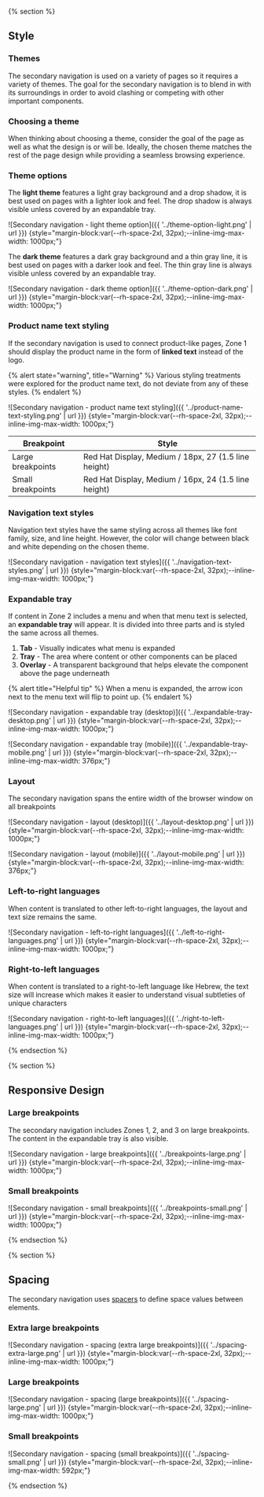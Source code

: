 {% section %}
  ## Style

  ### Themes
  The secondary navigation is used on a variety of pages so it requires a variety of themes. The goal for the secondary navigation is to blend in with its surroundings in order to avoid clashing or competing with other important components.

  ### Choosing a theme
  When thinking about choosing a theme, consider the goal of the page as well as what the design is or will be. Ideally, the chosen theme matches the rest of the page design while providing a seamless browsing experience.

  ### Theme options
  The **light theme** features a light gray background and a drop shadow, it is best used on pages with a lighter look and feel. The drop shadow is always visible unless covered by an expandable tray.

  ![Secondary navigation - light theme option]({{ '../theme-option-light.png' | url }}) {style="margin-block:var(--rh-space-2xl, 32px);--inline-img-max-width: 1000px;"}

  The **dark theme** features a dark gray background and a thin gray line, it is best used on pages with a darker look and feel. The thin gray line is always visible unless covered by an expandable tray.

  ![Secondary navigation - dark theme option]({{ '../theme-option-dark.png' | url }}) {style="margin-block:var(--rh-space-2xl, 32px);--inline-img-max-width: 1000px;"}

  ### Product name text styling
  If the secondary navigation is used to connect product-like pages, Zone 1 should display the product name in the form of **linked text** instead of the logo.

  {% alert state="warning", title="Warning" %}
    Various styling treatments were explored for the product name text, do not deviate from any of these styles.
  {% endalert %}

  ![Secondary navigation - product name text styling]({{ '../product-name-text-styling.png' | url }}) {style="margin-block:var(--rh-space-2xl, 32px);--inline-img-max-width: 1000px;"}

  | Breakpoint | Style |
  | ---------- | ----- |
  | Large breakpoints | Red Hat Display, Medium / 18px, 27 (1.5 line height) |
  | Small breakpoints | Red Hat Display, Medium / 16px, 24 (1.5 line height) |

  ### Navigation text styles
  Navigation text styles have the same styling across all themes like font family, size, and line height. However, the color will change between black and white depending on the chosen theme.

  ![Secondary navigation - navigation text styles]({{ '../navigation-text-styles.png' | url }}) {style="margin-block:var(--rh-space-2xl, 32px);--inline-img-max-width: 1000px;"}

  ### Expandable tray
  If content in Zone 2 includes a menu and when that menu text is selected, an **expandable tray** will appear. It is divided into three parts and is styled the same across all themes.
  
  1. **Tab** - Visually indicates what menu is expanded
  2. **Tray** - The area where content or other components can be placed
  3. **Overlay** - A transparent background that helps elevate the component above the page underneath

  {% alert title="Helpful tip" %}
    When a menu is expanded, the arrow icon next to the menu text will flip to point up.
  {% endalert %}

  ![Secondary navigation - expandable tray (desktop)]({{ '../expandable-tray-desktop.png' | url }}) {style="margin-block:var(--rh-space-2xl, 32px);--inline-img-max-width: 1000px;"}

  ![Secondary navigation - expandable tray (mobile)]({{ '../expandable-tray-mobile.png' | url }}) {style="margin-block:var(--rh-space-2xl, 32px);--inline-img-max-width: 376px;"}

  ### Layout
  The secondary navigation spans the entire width of the browser window on all breakpoints

  ![Secondary navigation - layout (desktop)]({{ '../layout-desktop.png' | url }}) {style="margin-block:var(--rh-space-2xl, 32px);--inline-img-max-width: 1000px;"}  

  ![Secondary navigation - layout (mobile)]({{ '../layout-mobile.png' | url }}) {style="margin-block:var(--rh-space-2xl, 32px);--inline-img-max-width: 376px;"}

  ### Left-to-right languages
  When content is translated to other left-to-right languages, the layout and text size remains the same.

  ![Secondary navigation - left-to-right languages]({{ '../left-to-right-languages.png' | url }}) {style="margin-block:var(--rh-space-2xl, 32px);--inline-img-max-width: 1000px;"}

  ### Right-to-left languages
  When content is translated to a right-to-left language like Hebrew, the text size will increase which makes it easier to understand visual subtleties of unique characters

  ![Secondary navigation - right-to-left languages]({{ '../right-to-left-languages.png' | url }}) {style="margin-block:var(--rh-space-2xl, 32px);--inline-img-max-width: 1000px;"}

{% endsection %}

{% section %}
  ## Responsive Design

  ### Large breakpoints
  The secondary navigation includes Zones 1, 2, and 3 on large breakpoints. The content in the expandable tray is also visible.

  ![Secondary navigation - large breakpoints]({{ '../breakpoints-large.png' | url }}) {style="margin-block:var(--rh-space-2xl, 32px);--inline-img-max-width: 1000px;"}

  ### Small breakpoints

  ![Secondary navigation - small breakpoints]({{ '../breakpoints-small.png' | url }}) {style="margin-block:var(--rh-space-2xl, 32px);--inline-img-max-width: 1000px;"}

{% endsection %}

{% section %}

  ## Spacing

  The secondary navigation uses [spacers](../../../foundations/spacing/) to define space values between elements.

  ### Extra large breakpoints

  ![Secondary navigation - spacing (extra large breakpoints)]({{ '../spacing-extra-large.png' | url }}) {style="margin-block:var(--rh-space-2xl, 32px);--inline-img-max-width: 1000px;"}

  ### Large breakpoints

  ![Secondary navigation - spacing (large breakpoints)]({{ '../spacing-large.png' | url }}) {style="margin-block:var(--rh-space-2xl, 32px);--inline-img-max-width: 1000px;"}

  ### Small breakpoints

  ![Secondary navigation - spacing (small breakpoints)]({{ '../spacing-small.png' | url }}) {style="margin-block:var(--rh-space-2xl, 32px);--inline-img-max-width: 592px;"}

{% endsection %}